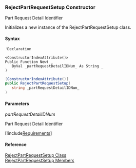 ﻿### RejectPartRequestSetup Constructor

Part Request Detail Identifier

Initializes a new instance of the RejectPartRequestSetup class.

#### Syntax

```vbnet
'Declaration

<ConstructorIndexAttribute()>
Public Function New( _
   ByVal _partRequestDetailIDNum_ As String _
)
```

```csharp
[ConstructorIndexAttribute()]
public RejectPartRequestSetup( 
   string _partRequestDetailIDNum_
)
```

#### Parameters

_partRequestDetailIDNum_

Part Request Detail Identifier

[!include[Requirements](../partials/requirements.md)]

#### Reference

[RejectPartRequestSetup Class](FChoice.Toolkits.Clarify~FChoice.Toolkits.Clarify.Logistics.RejectPartRequestSetup.md)  
[RejectPartRequestSetup Members](FChoice.Toolkits.Clarify~FChoice.Toolkits.Clarify.Logistics.RejectPartRequestSetup_members.md)
